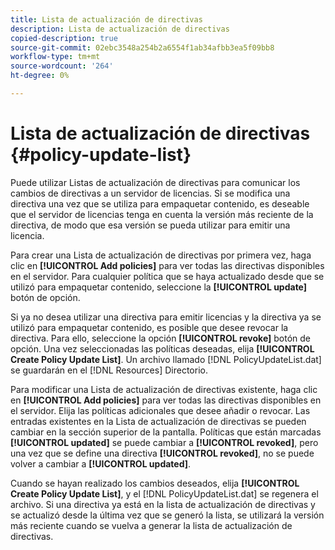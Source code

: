 ```yaml
---
title: Lista de actualización de directivas
description: Lista de actualización de directivas
copied-description: true
source-git-commit: 02ebc3548a254b2a6554f1ab34afbb3ea5f09bb8
workflow-type: tm+mt
source-wordcount: '264'
ht-degree: 0%

---
```


# Lista de actualización de directivas {#policy-update-list}

Puede utilizar Listas de actualización de directivas para comunicar los cambios de directivas a un servidor de licencias. Si se modifica una directiva una vez que se utiliza para empaquetar contenido, es deseable que el servidor de licencias tenga en cuenta la versión más reciente de la directiva, de modo que esa versión se pueda utilizar para emitir una licencia.

Para crear una Lista de actualización de directivas por primera vez, haga clic en **[!UICONTROL Add policies]** para ver todas las directivas disponibles en el servidor. Para cualquier política que se haya actualizado desde que se utilizó para empaquetar contenido, seleccione la **[!UICONTROL update]** botón de opción.

Si ya no desea utilizar una directiva para emitir licencias y la directiva ya se utilizó para empaquetar contenido, es posible que desee revocar la directiva. Para ello, seleccione la opción **[!UICONTROL revoke]** botón de opción. Una vez seleccionadas las políticas deseadas, elija **[!UICONTROL Create Policy Update List]**. Un archivo llamado [!DNL PolicyUpdateList.dat] se guardarán en el [!DNL Resources] Directorio.

Para modificar una Lista de actualización de directivas existente, haga clic en **[!UICONTROL Add policies]** para ver todas las directivas disponibles en el servidor. Elija las políticas adicionales que desee añadir o revocar. Las entradas existentes en la Lista de actualización de directivas se pueden cambiar en la sección superior de la pantalla. Políticas que están marcadas **[!UICONTROL updated]** se puede cambiar a **[!UICONTROL revoked]**, pero una vez que se define una directiva **[!UICONTROL revoked]**, no se puede volver a cambiar a **[!UICONTROL updated]**.

Cuando se hayan realizado los cambios deseados, elija **[!UICONTROL Create Policy Update List]**, y el [!DNL PolicyUpdateList.dat] se regenera el archivo. Si una directiva ya está en la lista de actualización de directivas y se actualizó desde la última vez que se generó la lista, se utilizará la versión más reciente cuando se vuelva a generar la lista de actualización de directivas.
